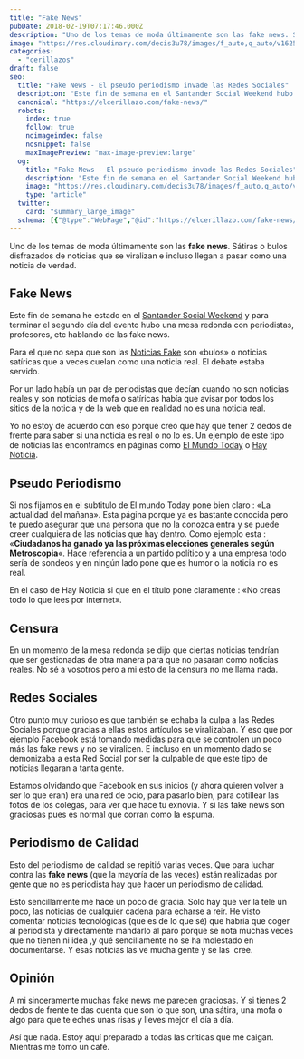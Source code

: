 ```yaml
---
title: "Fake News"
pubDate: 2018-02-19T07:17:46.000Z
description: "Uno de los temas de moda últimamente son las fake news. Sátiras o bulos disfrazados de noticias que se viralizan e incluso llegan a pasar como una noticia de verdad."
image: "https://res.cloudinary.com/decis3u78/images/f_auto,q_auto/v1625696721/fake_news_vbcvju_685f7bb6_685e0e73/fake_news_vbcvju_685f7bb6_685e0e73.jpg?_i=AA"
categories:
  - "cerillazos"
draft: false
seo:
  title: "Fake News - El pseudo periodismo invade las Redes Sociales"
  description: "Este fin de semana en el Santander Social Weekend hubo una mesa redonda entre periodistas, profesores,etc sobre las fake news. ¿Hay que controlarlas? ¿Hay que gestionarlas de otra manera? ¿Tienes 2 dedos de frente para darte cuenta que no son noticias reales? El debate está servido."
  canonical: "https://elcerillazo.com/fake-news/"
  robots:
    index: true
    follow: true
    noimageindex: false
    nosnippet: false
    maxImagePreview: "max-image-preview:large"
  og:
    title: "Fake News - El pseudo periodismo invade las Redes Sociales"
    description: "Este fin de semana en el Santander Social Weekend hubo una mesa redonda entre periodistas, profesores,etc sobre las fake news. ¿Hay que controlarlas? ¿Hay que gestionarlas de otra manera? ¿Tienes 2 dedos de frente para darte cuenta que no son noticias reales? El debate está servido."
    image: "https://res.cloudinary.com/decis3u78/images/f_auto,q_auto/v1625696721/fake_news_vbcvju_685f7bb6_685e0e73/fake_news_vbcvju_685f7bb6_685e0e73.jpg?_i=AA"
    type: "article"
  twitter:
    card: "summary_large_image"
  schema: [{"@type":"WebPage","@id":"https://elcerillazo.com/fake-news/","url":"https://elcerillazo.com/fake-news/","name":"Fake News - El pseudo periodismo invade las Redes Sociales","isPartOf":{"@id":"https://elcerillazo.com/#website"},"primaryImageOfPage":{"@id":"https://elcerillazo.com/fake-news/#primaryimage"},"image":{"@id":"https://elcerillazo.com/fake-news/#primaryimage"},"thumbnailUrl":"https://res.cloudinary.com/decis3u78/images/f_auto,q_auto/v1625696721/fake_news_vbcvju_685f7bb6_685e0e73/fake_news_vbcvju_685f7bb6_685e0e73.jpg?_i=AA","datePublished":"2018-02-19T08:17:46+00:00","author":{"@id":"https://elcerillazo.com/#/schema/person/368d5b496aeaf077b307f248a72abcd9"},"description":"Este fin de semana en el Santander Social Weekend hubo una mesa redonda entre periodistas, profesores,etc sobre las fake news. ¿Hay que controlarlas? ¿Hay que gestionarlas de otra manera? ¿Tienes 2 dedos de frente para darte cuenta que no son noticias reales? El debate está servido.","breadcrumb":{"@id":"https://elcerillazo.com/fake-news/#breadcrumb"},"inLanguage":"es","potentialAction":[{"@type":"ReadAction","target":["https://elcerillazo.com/fake-news/"]}]},{"@type":"ImageObject","inLanguage":"es","@id":"https://elcerillazo.com/fake-news/#primaryimage","url":"https://res.cloudinary.com/decis3u78/images/f_auto,q_auto/v1625696721/fake_news_vbcvju_685f7bb6_685e0e73/fake_news_vbcvju_685f7bb6_685e0e73.jpg?_i=AA","contentUrl":"https://res.cloudinary.com/decis3u78/images/f_auto,q_auto/v1625696721/fake_news_vbcvju_685f7bb6_685e0e73/fake_news_vbcvju_685f7bb6_685e0e73.jpg?_i=AA","width":1024,"height":576,"caption":"fake news"},{"@type":"BreadcrumbList","@id":"https://elcerillazo.com/fake-news/#breadcrumb","itemListElement":[{"@type":"ListItem","position":1,"name":"Portada","item":"https://elcerillazo.com/"},{"@type":"ListItem","position":2,"name":"Fake News"}]},{"@type":"WebSite","@id":"https://elcerillazo.com/#website","url":"https://elcerillazo.com/","name":"El Cerillazo","description":"De pequeño hacía hogueras y jugaba con cerillas","potentialAction":[{"@type":"SearchAction","target":{"@type":"EntryPoint","urlTemplate":"https://elcerillazo.com/?s={search_term_string}"},"query-input":{"@type":"PropertyValueSpecification","valueRequired":true,"valueName":"search_term_string"}}],"inLanguage":"es"},{"@type":"Person","@id":"https://elcerillazo.com/#/schema/person/368d5b496aeaf077b307f248a72abcd9","name":"montywp","url":"https://elcerillazo.com/author/montywp/"}]
---
```


Uno de los temas de moda últimamente son las **fake news**. Sátiras o bulos disfrazados de noticias que se viralizan e incluso llegan a pasar como una noticia de verdad.

## Fake News

Este fin de semana he estado en el [Santander Social Weekend](https://www.santandersocialweekend.es/) y para terminar el segundo día del evento hubo una mesa redonda con periodistas, profesores, etc hablando de las fake news.

Para el que no sepa que son las [Noticias Fake](https://es.wikipedia.org/wiki/Fake_news) son «bulos» o noticias satíricas que a veces cuelan como una noticia real. El debate estaba servido.

Por un lado había un par de periodistas que decían cuando no son noticias reales y son noticias de mofa o satíricas había que avisar por todos los sitios de la noticia y de la web que en realidad no es una noticia real.

Yo no estoy de acuerdo con eso porque creo que hay que tener 2 dedos de frente para saber si una noticia es real o no lo es. Un ejemplo de este tipo de noticias las encontramos en páginas como [El Mundo Today](http://www.elmundotoday.com/) o [Hay Noticia](http://haynoticia.es/).

## Pseudo Periodismo

Si nos fijamos en el subtitulo de El mundo Today pone bien claro : «La actualidad del mañana». Esta página porque ya es bastante conocida pero te puedo asegurar que una persona que no la conozca entra y se puede creer cualquiera de las noticias que hay dentro. Como ejemplo esta : «**Ciudadanos ha ganado ya las próximas elecciones generales según Metroscopia**«. Hace referencia a un partido político y a una empresa todo sería de sondeos y en ningún lado pone que es humor o la noticia no es real.

En el caso de Hay Noticia si que en el título pone claramente : «No creas todo lo que lees por internet».

## Censura

En un momento de la mesa redonda se dijo que ciertas noticias tendrían que ser gestionadas de otra manera para que no pasaran como noticias reales. No sé a vosotros pero a mi esto de la censura no me llama nada.

## Redes Sociales

Otro punto muy curioso es que también se echaba la culpa a las Redes Sociales porque gracias a ellas estos artículos se viralizaban. Y eso que por ejemplo Facebook está tomando medidas para que se controlen un poco más las fake news y no se viralicen. E incluso en un momento dado se demonizaba a esta Red Social por ser la culpable de que este tipo de noticias llegaran a tanta gente.

Estamos olvidando que Facebook en sus inicios (y ahora quieren volver a ser lo que eran) era una red de ocio, para pasarlo bien, para cotillear las fotos de los colegas, para ver que hace tu exnovia. Y si las fake news son graciosas pues es normal que corran como la espuma.

## Periodismo de Calidad

Esto del periodismo de calidad se repitió varias veces. Que para luchar contra las **fake news** (que la mayoría de las veces) están realizadas por gente que no es periodista hay que hacer un periodismo de calidad.

Esto sencillamente me hace un poco de gracia. Solo hay que ver la tele un poco, las noticias de cualquier cadena para echarse a reir. He visto comentar noticias tecnológicas (que es de lo que sé) que habría que coger al periodista y directamente mandarlo al paro porque se nota muchas veces que no tienen ni idea ,y qué sencillamente no se ha molestado en documentarse. Y esas noticias las ve mucha gente y se las  cree.

## Opinión

A mi sinceramente muchas fake news me parecen graciosas. Y si tienes 2 dedos de frente te das cuenta que son lo que son, una sátira, una mofa o algo para que te eches unas risas y lleves mejor el día a día.

Así que nada. Estoy aquí preparado a todas las críticas que me caigan. Mientras me tomo un café.
